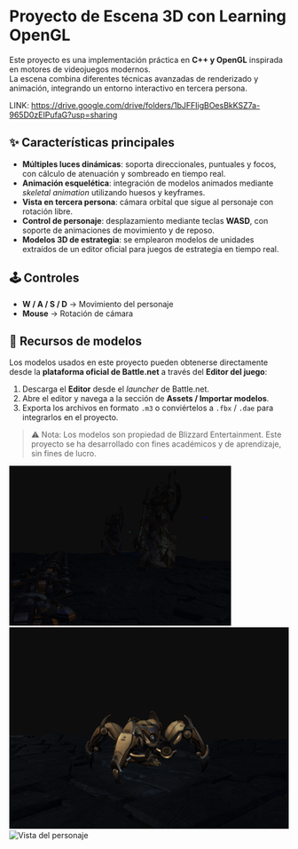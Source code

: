 # Proyecto de Escena 3D con Learning OpenGL

Este proyecto es una implementación práctica en **C++ y OpenGL** inspirada en motores de videojuegos modernos.  
La escena combina diferentes técnicas avanzadas de renderizado y animación, integrando un entorno interactivo en tercera persona.

LINK: https://drive.google.com/drive/folders/1bJFFIigBOesBkKSZ7a-965D0zEIPufaG?usp=sharing

## ✨ Características principales

- **Múltiples luces dinámicas**: soporta direccionales, puntuales y focos, con cálculo de atenuación y sombreado en tiempo real.  
- **Animación esquelética**: integración de modelos animados mediante *skeletal animation* utilizando huesos y keyframes.  
- **Vista en tercera persona**: cámara orbital que sigue al personaje con rotación libre.  
- **Control de personaje**: desplazamiento mediante teclas **WASD**, con soporte de animaciones de movimiento y de reposo.  
- **Modelos 3D de estrategia**: se emplearon modelos de unidades extraídos de un editor oficial para juegos de estrategia en tiempo real.

## 🕹️ Controles

- **W / A / S / D** → Movimiento del personaje  
- **Mouse** → Rotación de cámara  

## 📂 Recursos de modelos

Los modelos usados en este proyecto pueden obtenerse directamente desde la **plataforma oficial de Battle.net** a través del **Editor del juego**:  

1. Descarga el **Editor** desde el *launcher* de Battle.net.  
2. Abre el editor y navega a la sección de **Assets / Importar modelos**.  
3. Exporta los archivos en formato `.m3` o conviértelos a `.fbx` / `.dae` para integrarlos en el proyecto.  

> ⚠️ Nota: Los modelos son propiedad de Blizzard Entertainment. Este proyecto se ha desarrollado con fines académicos y de aprendizaje, sin fines de lucro.


<img src="assets/Imagen1.png" alt="Skybox" width="400">
<img src="assets/Imagen2.png" alt="Animación" width="600">
<img src="assets/Gif_1.gif" alt="Vista del personaje" width="600"/>

